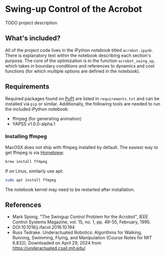 # Swing-up Control of the Acrobot

TODO project description

## What's included?
All of the project code lives in the iPython notebook titled `acrobot.ipynb`. There is explanatory text within the notebook describing each section's purpose. The core of the optimization is in the function `acrobot_swing_up`, which takes in boundary conditions and references to dynamics and cost functions (for which multiple options are defined in the notebook).

## Requirements
Required packages found on [PyPI](https://pypi.org/) are listed in `requirements.txt` and can be installed via `pip` or similar. Additionally, the following tools are needed to run the included iPython notebook:

- ffmpeg (for generating animation)
- YAPSS v1.0.0-alpha.1

### Installing ffmpeg
MacOSX does not ship with ffmpeg installed by default. The easiest way to get ffmpeg is via [Homebrew](https://brew.sh/):

```bash
brew install ffmpeg
```

If on Linux, similarly use apt:

```bash
sudo apt install ffmpeg
```

The notebook kernel may need to be restarted after installation.

## References
- Mark Spong, "The Swingup Control Problem for the Acrobot", IEEE Control Systems Magazine, vol. 15, no. 1, pp. 49-55, February, 1995.
- DOI:10.1016/j.ifacol.2016.10.194
- Russ Tedrake. Underactuated Robotics: Algorithms for Walking, Running, Swimming, Flying, and Manipulation (Course Notes for MIT 6.832). Downloaded on April 29, 2024 from https://underactuated.csail.mit.edu/.